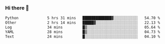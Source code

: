 ### Hi there 👋

<!--START_SECTION:waka-->

```txt
Python             5 hrs 31 mins   █████████████▓░░░░░░░░░░░   54.70 %
Other              2 hrs 14 mins   █████▓░░░░░░░░░░░░░░░░░░░   22.13 %
Log                34 mins         █▒░░░░░░░░░░░░░░░░░░░░░░░   05.64 %
YAML               28 mins         █▒░░░░░░░░░░░░░░░░░░░░░░░   04.73 %
Text               24 mins         █░░░░░░░░░░░░░░░░░░░░░░░░   04.10 %
```

<!--END_SECTION:waka-->

<!--
**Jonas-VanHaeken/Jonas-VanHaeken** is a ✨ _special_ ✨ repository because its `README.md` (this file) appears on your GitHub profile.

Here are some ideas to get you started:

- 🔭 I’m currently working on ...
- 🌱 I’m currently learning ...
- 👯 I’m looking to collaborate on ...
- 🤔 I’m looking for help with ...
- 💬 Ask me about ...
- 📫 How to reach me: ...
- 😄 Pronouns: ...
- ⚡ Fun fact: ...
-->
